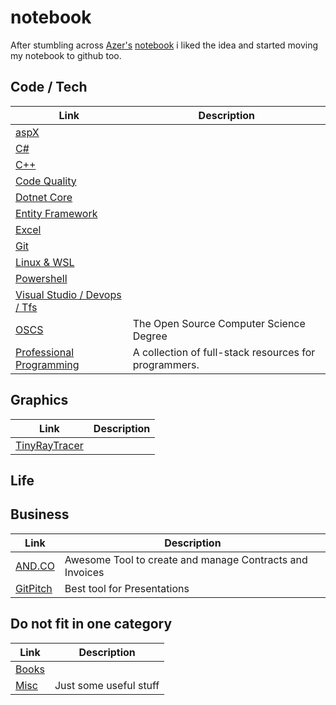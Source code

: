 # notebook

After stumbling across [Azer's](https://github.com/azer) [notebook](https://github.com/azer/notebook) i liked the idea and started moving my notebook to github too.



## Code / Tech
| Link                                   | Description |
| -------------------------------------- | ----------- |
| [aspX](aspx.md)                        |
| [C#](csharp.md)                        |
| [C++](cplusplus.md)                    |
| [Code Quality](codeQuality.md)         |
| [Dotnet Core](dotnetCore.md)           |
| [Entity Framework](entityFramework.md) |
| [Excel](excel.md)                      |
| [Git](git.md)                          |
| [Linux & WSL](linux.md)                |
| [Powershell](powershell.md)            |
| [Visual Studio / Devops / Tfs](visualStudio.md)       |
| [OSCS](https://github.com/ForrestKnight/open-source-cs) | The Open Source Computer Science Degree | 
| [Professional Programming](https://github.com/charlax/professional-programming) | A collection of full-stack resources for programmers. |

## Graphics
| Link | Description |
| -----| ----------- |
| [TinyRayTracer](https://github.com/ssloy/tinyraytracer) | |


## Life


## Business
| Link                                   | Description |
| -------------------------------------- | ----------- |
| [AND.CO](www.and.co)                   | Awesome Tool to create and manage Contracts and Invoices |
| [GitPitch](https://gitpitch.com/) | Best tool for Presentations |

## Do not fit in one category
| Link              | Description            |
| ----------------- | ---------------------- |
| [Books](books.md) |
| [Misc](misc.md)   | Just some useful stuff |

